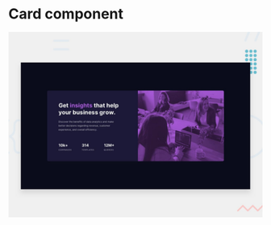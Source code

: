 # Card component

![Design preview for the Stats preview card component coding challenge](./design/desktop-preview.jpg)


